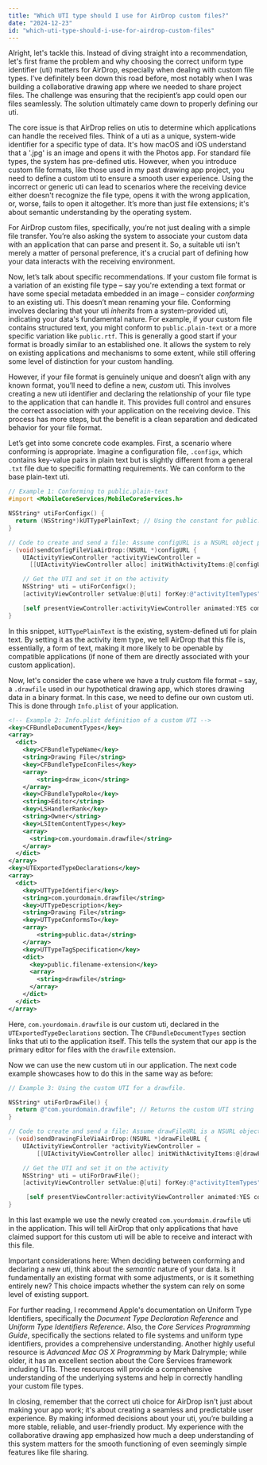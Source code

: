 ```yaml
---
title: "Which UTI type should I use for AirDrop custom files?"
date: "2024-12-23"
id: "which-uti-type-should-i-use-for-airdrop-custom-files"
---
```


Alright, let's tackle this. Instead of diving straight into a recommendation, let's first frame the problem and why choosing the correct uniform type identifier (uti) matters for AirDrop, especially when dealing with custom file types. I’ve definitely been down this road before, most notably when I was building a collaborative drawing app where we needed to share project files. The challenge was ensuring that the recipient’s app could open our files seamlessly. The solution ultimately came down to properly defining our uti.

The core issue is that AirDrop relies on utis to determine which applications can handle the received files. Think of a uti as a unique, system-wide identifier for a specific type of data. It's how macOS and iOS understand that a '.jpg' is an image and opens it with the Photos app. For standard file types, the system has pre-defined utis. However, when you introduce custom file formats, like those used in my past drawing app project, you need to define a custom uti to ensure a smooth user experience. Using the incorrect or generic uti can lead to scenarios where the receiving device either doesn't recognize the file type, opens it with the wrong application, or, worse, fails to open it altogether. It’s more than just file extensions; it's about semantic understanding by the operating system.

For AirDrop custom files, specifically, you’re not just dealing with a simple file transfer. You’re also asking the system to associate your custom data with an application that can parse and present it. So, a suitable uti isn't merely a matter of personal preference, it's a crucial part of defining how your data interacts with the receiving environment.

Now, let’s talk about specific recommendations. If your custom file format is a variation of an existing file type – say you're extending a text format or have some special metadata embedded in an image – consider *conforming* to an existing uti. This doesn’t mean renaming your file. Conforming involves declaring that your uti *inherits* from a system-provided uti, indicating your data's fundamental nature. For example, if your custom file contains structured text, you might conform to `public.plain-text` or a more specific variation like `public.rtf`. This is generally a good start if your format is broadly similar to an established one. It allows the system to rely on existing applications and mechanisms to some extent, while still offering some level of distinction for your custom handling.

However, if your file format is genuinely unique and doesn’t align with any known format, you’ll need to define a new, *custom* uti. This involves creating a new uti identifier and declaring the relationship of your file type to the application that can handle it. This provides full control and ensures the correct association with your application on the receiving device. This process has more steps, but the benefit is a clean separation and dedicated behavior for your file format.

Let’s get into some concrete code examples. First, a scenario where conforming is appropriate. Imagine a configuration file, `.configx`, which contains key-value pairs in plain text but is slightly different from a general `.txt` file due to specific formatting requirements. We can conform to the base plain-text uti.

```objectivec
// Example 1: Conforming to public.plain-text
#import <MobileCoreServices/MobileCoreServices.h>

NSString* utiForConfigx() {
  return (NSString*)kUTTypePlainText; // Using the constant for public.plain-text
}

// Code to create and send a file: Assume configURL is a NSURL object pointing to your file.
- (void)sendConfigFileViaAirDrop:(NSURL *)configURL {
    UIActivityViewController *activityViewController =
      [[UIActivityViewController alloc] initWithActivityItems:@[configURL] applicationActivities:nil];

    // Get the UTI and set it on the activity
    NSString* uti = utiForConfigx();
    [activityViewController setValue:@[uti] forKey:@"activityItemTypes"];

    [self presentViewController:activityViewController animated:YES completion:nil];
}
```

In this snippet, `kUTTypePlainText` is the existing, system-defined uti for plain text. By setting it as the activity item type, we tell AirDrop that this file is, essentially, a form of text, making it more likely to be openable by compatible applications (if none of them are directly associated with your custom application).

Now, let's consider the case where we have a truly custom file format – say, a `.drawfile` used in our hypothetical drawing app, which stores drawing data in a binary format. In this case, we need to define our own custom uti. This is done through `Info.plist` of your application.

```xml
<!-- Example 2: Info.plist definition of a custom UTI -->
<key>CFBundleDocumentTypes</key>
<array>
  <dict>
    <key>CFBundleTypeName</key>
    <string>Drawing File</string>
    <key>CFBundleTypeIconFiles</key>
    <array>
        <string>draw_icon</string>
    </array>
    <key>CFBundleTypeRole</key>
    <string>Editor</string>
    <key>LSHandlerRank</key>
    <string>Owner</string>
    <key>LSItemContentTypes</key>
    <array>
      <string>com.yourdomain.drawfile</string>
    </array>
  </dict>
</array>
<key>UTExportedTypeDeclarations</key>
<array>
  <dict>
    <key>UTTypeIdentifier</key>
    <string>com.yourdomain.drawfile</string>
    <key>UTTypeDescription</key>
    <string>Drawing File</string>
    <key>UTTypeConformsTo</key>
    <array>
        <string>public.data</string>
    </array>
    <key>UTTypeTagSpecification</key>
    <dict>
      <key>public.filename-extension</key>
      <array>
        <string>drawfile</string>
      </array>
    </dict>
  </dict>
</array>
```

Here, `com.yourdomain.drawfile` is our custom uti, declared in the `UTExportedTypeDeclarations` section. The `CFBundleDocumentTypes` section links that uti to the application itself. This tells the system that our app is the primary editor for files with the `drawfile` extension.

Now we can use the new custom uti in our application. The next code example showcases how to do this in the same way as before:

```objectivec
// Example 3: Using the custom UTI for a drawfile.

NSString* utiForDrawFile() {
  return @"com.yourdomain.drawfile"; // Returns the custom UTI string
}

// Code to create and send a file: Assume drawFileURL is a NSURL object pointing to your file.
- (void)sendDrawingFileViaAirDrop:(NSURL *)drawFileURL {
    UIActivityViewController *activityViewController =
        [[UIActivityViewController alloc] initWithActivityItems:@[drawFileURL] applicationActivities:nil];

    // Get the UTI and set it on the activity
    NSString* uti = utiForDrawFile();
    [activityViewController setValue:@[uti] forKey:@"activityItemTypes"];

     [self presentViewController:activityViewController animated:YES completion:nil];
}
```

In this last example we use the newly created `com.yourdomain.drawfile` uti in the application. This will tell AirDrop that only applications that have claimed support for this custom uti will be able to receive and interact with this file.

Important considerations here: When deciding between conforming and declaring a new uti, think about the *semantic* nature of your data. Is it fundamentally an existing format with some adjustments, or is it something entirely new? This choice impacts whether the system can rely on some level of existing support.

For further reading, I recommend Apple's documentation on Uniform Type Identifiers, specifically the *Document Type Declaration Reference* and *Uniform Type Identifiers Reference*. Also, the *Core Services Programming Guide*, specifically the sections related to file systems and uniform type identifiers, provides a comprehensive understanding. Another highly useful resource is *Advanced Mac OS X Programming* by Mark Dalrymple; while older, it has an excellent section about the Core Services framework including UTIs. These resources will provide a comprehensive understanding of the underlying systems and help in correctly handling your custom file types.

In closing, remember that the correct uti choice for AirDrop isn't just about making your app work; it's about creating a seamless and predictable user experience. By making informed decisions about your uti, you’re building a more stable, reliable, and user-friendly product. My experience with the collaborative drawing app emphasized how much a deep understanding of this system matters for the smooth functioning of even seemingly simple features like file sharing.
